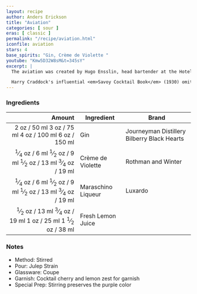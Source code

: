 ```yaml
---
layout: recipe
author: Anders Erickson
title: "Aviation"
categories: [ sour ]
eras: [ classic ]
permalink: "/recipe/aviation.html"
iconfile: aviation
stars: 4
base_spirits: "Gin, Crème de Violette "
youtube: "Kmw5D32W8sM&t=345sY"
excerpt: |
  The aviation was created by Hugo Ensslin, head bartender at the Hotel Wallick in New York, in the early twentieth century. The first published recipe appeared in Ensslin's 1916 <em>Recipes for Mixed Drinks</em>. Ensslin's recipe called for two thirds El Bart gin, one third lemon juice, 2 dashes maraschino liqueur, and 2 dashes crème de violette.<br /><br />

  Harry Craddock's influential <em>Savoy Cocktail Book</em> (1930) omitted the crème de violette, calling for a mixture of two thirds dry gin, one third lemon juice and two dashes of maraschino. Many later bartenders have followed Craddock's lead, leaving out the difficult-to-find violet liqueur.
---
```


### Ingredients

|  Amount | Ingredient         | Brand                                       |
| ------: | ------------------ | ------------------------------------------- |
|    <span class="onex active">2 oz  / 50 ml</span> <span class="onehalfx">3 oz  / 75 ml</span> <span class="twox">4 oz  / 100 ml</span> <span class="threex">6 oz  / 150 ml</span>| Gin                | Journeyman Distillery Bilberry Black Hearts |
| <span class="onex active"> <sup>1</sup>&frasl;<sub>4</sub> oz  / 6 ml</span> <span class="onehalfx"> <sup>1</sup>&frasl;<sub>2</sub> oz  / 9 ml</span> <span class="twox"> <sup>1</sup>&frasl;<sub>2</sub> oz  / 13 ml</span> <span class="threex"> <sup>3</sup>&frasl;<sub>4</sub> oz  / 19 ml</span>| Crème de Violette  | Rothman and Winter                          |
| <span class="onex active"> <sup>1</sup>&frasl;<sub>4</sub> oz  / 6 ml</span> <span class="onehalfx"> <sup>1</sup>&frasl;<sub>2</sub> oz  / 9 ml</span> <span class="twox"> <sup>1</sup>&frasl;<sub>2</sub> oz  / 13 ml</span> <span class="threex"> <sup>3</sup>&frasl;<sub>4</sub> oz  / 19 ml</span>| Maraschino Liqueur | Luxardo                                     |
|  <span class="onex active"> <sup>1</sup>&frasl;<sub>2</sub> oz  / 13 ml</span> <span class="onehalfx"> <sup>3</sup>&frasl;<sub>4</sub> oz  / 19 ml</span> <span class="twox">1 oz  / 25 ml</span> <span class="threex">1 <sup>1</sup>&frasl;<sub>2</sub> oz  / 38 ml</span>| Fresh Lemon Juice  |

### Notes

- Method: Stirred
- Pour: Julep Strain
- Glassware: Coupe
- Garnish: Cocktail cherry and lemon zest for garnish
- Special Prep: Stirring preserves the purple color

    
<script type="application/ld+json">
{
  "": "https://schema.org",
  "": "Recipe",
  "author": "{{ page.author }}",
  "description": "{{ page.excerpt }}",
  "image": "{% for ingredient in site.data[page.iconfile].images.ingredient limit: 1 %}{{ ingredient.url }}{% endfor %}",
  "recipeIngredient": [
    "   2 oz Gin               ",
  "0.25 oz Crème de Violette ",
  "0.25 oz Maraschino Liqueur",
],
  "name": "{{ page.title }}",
  "recipeInstructions": "
- Method: Stirred
- Pour: Julep Strain
- Glassware: Coupe
- Garnish: Cocktail cherry and lemon zest for garnish
- Special Prep: Stirring preserves the purple color
",
  "recipeYield": "1 cocktail",
}
</script>

    
